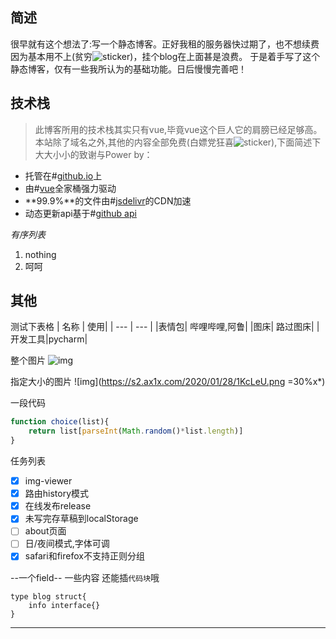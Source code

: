 ## 简述

很早就有这个想法了:写一个静态博客。正好我租的服务器快过期了，也不想续费因为基本用不上(贫穷![sticker](https://cdn.jsdelivr.net/gh/yunyuyuan/yunyuyuan.github.io@latest/dynamic/sticker/yellow-face/27.png?ran=1603380419730))，挂个blog在上面甚是浪费。
于是着手写了这个静态博客，仅有一些我所认为的基础功能。日后慢慢完善吧！

## 技术栈

> 此博客所用的技术栈其实只有vue,毕竟vue这个巨人它的肩膀已经足够高。
> 本站除了域名之外,其他的内容全部免费(白嫖党狂喜![sticker](https://cdn.jsdelivr.net/gh/yunyuyuan/yunyuyuan.github.io@latest/dynamic/sticker/aru/55.png?ran=1603380419730)),下面简述下大大小小的致谢与Power by：

* 托管在#[github.io](https://github.io)上
* 由#[vue](https://vuejs.org)全家桶强力驱动
* **99.9%**的文件由#[jsdelivr](https://www.jsdelivr.com/)的CDN加速
* 动态更新api基于#[github api](https://developer.github.com/)

*有序列表*
1. nothing
2. 呵呵

## 其他

测试下表格
| 名称 | 使用|
| --- | --- |
|表情包| 哔哩哔哩,阿鲁|
|图床| 路过图床|
|开发工具|pycharm|

整个图片
![img](https://s2.ax1x.com/2020/01/28/1KcLeU.png)

指定大小的图片
![img](https://s2.ax1x.com/2020/01/28/1KcLeU.png =30%x*)

一段代码
```javascript
function choice(list){
	return list[parseInt(Math.random()*list.length)]
}
```

任务列表
- [x] img-viewer
- [x] 路由history模式
- [x] 在线发布release
- [x] 未写完存草稿到localStorage
- [ ] about页面
- [ ] 日/夜间模式,字体可调
- [x] safari和firefox不支持正则分组

--一个field--
一些内容
还能插`代码块`哦
```golang
type blog struct{
	info interface{}
}
```
-- --
